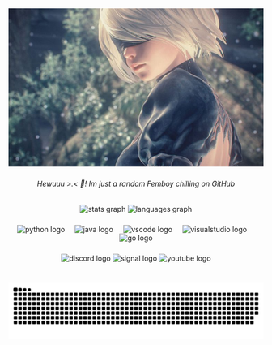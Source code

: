<div align="center">
  <img src="https://github.com/bobbycardealer/bobbycardealer/blob/main/image.jpg" alt="logo">
</div>

###

<h6 align="center">Hewuuu >.< 👋! Im just a random Femboy chilling on GitHub</h6>

###

<div align="center">
  <img src="https://github-readme-stats.vercel.app/api?username=bobbycardealer&hide_title=false&hide_rank=false&show_icons=true&include_all_commits=true&count_private=true&disable_animations=false&theme=synthwave&locale=en&hide_border=false" height="150" alt="stats graph"  />
  <img src="https://github-readme-stats.vercel.app/api/top-langs?username=bobbycardealer&locale=en&hide_title=false&layout=compact&card_width=320&langs_count=5&theme=synthwave&hide_border=false&custom_title=Stats" height="150" alt="languages graph"  />
</div>

###

<div align="center">
  <img src="https://cdn.jsdelivr.net/gh/devicons/devicon/icons/python/python-original.svg" height="30" alt="python logo"  />
  <img width="12" />
  <img src="https://cdn.jsdelivr.net/gh/devicons/devicon/icons/java/java-original.svg" height="30" alt="java logo"  />
  <img width="12" />
  <img src="https://cdn.jsdelivr.net/gh/devicons/devicon/icons/vscode/vscode-original.svg" height="30" alt="vscode logo"  />
  <img width="12" />
  <img src="https://cdn.jsdelivr.net/gh/devicons/devicon/icons/visualstudio/visualstudio-plain.svg" height="30" alt="visualstudio logo"  />
  <img width="12" />
  <img src="https://cdn.jsdelivr.net/gh/devicons/devicon/icons/go/go-original.svg" height="30" alt="go logo"  />
</div>

###

<div align="center">
  <img src="https://img.shields.io/static/v1?message=Discord&logo=discord&label=&color=7289DA&logoColor=white&labelColor=&style=for-the-badge" height="35" alt="discord logo"  />
  <img src="https://img.shields.io/static/v1?message=Signal&logo=signal&label=&color=039BE5&logoColor=white&labelColor=&style=for-the-badge" height="35" alt="signal logo"  />
  <img src="https://img.shields.io/static/v1?message=Youtube&logo=youtube&label=&color=FF0000&logoColor=white&labelColor=&style=for-the-badge" height="35" alt="youtube logo"  />
</div>

###

<br clear="both">

<img src="https://raw.githubusercontent.com/bobbycardealer/bobbycardealer/output/snake.svg" alt="Snake animation" />


###

